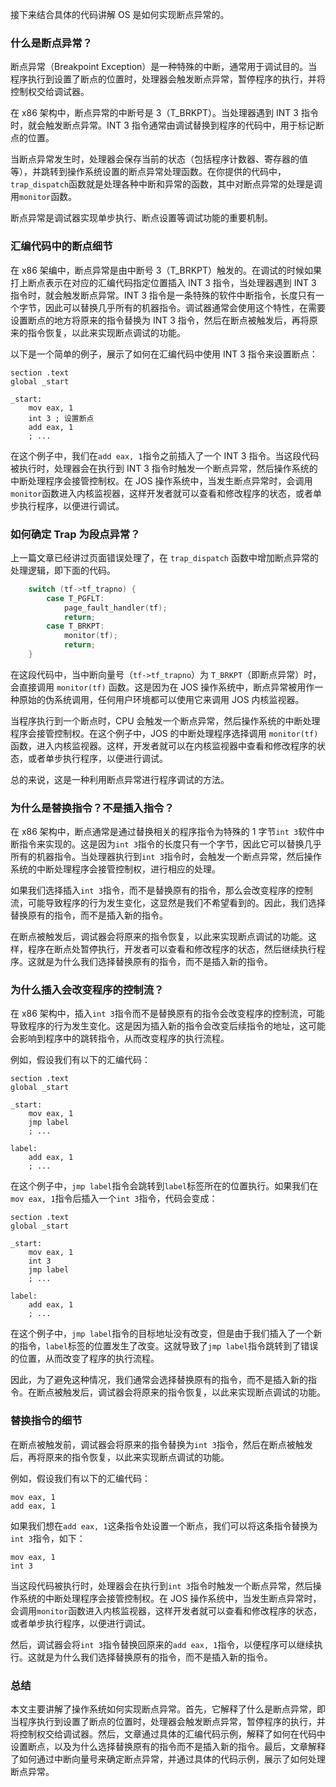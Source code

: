 接下来结合具体的代码讲解 OS 是如何实现断点异常的。

### 什么是断点异常？

断点异常（Breakpoint Exception）是一种特殊的中断，通常用于调试目的。当程序执行到设置了断点的位置时，处理器会触发断点异常，暂停程序的执行，并将控制权交给调试器。

在 x86 架构中，断点异常的中断号是 3（T_BRKPT）。当处理器遇到 INT 3 指令时，就会触发断点异常。INT 3 指令通常由调试替换到程序的代码中，用于标记断点的位置。

当断点异常发生时，处理器会保存当前的状态（包括程序计数器、寄存器的值等），并跳转到操作系统设置的断点异常处理函数。在你提供的代码中，`trap_dispatch`函数就是处理各种中断和异常的函数，其中对断点异常的处理是调用`monitor`函数。

断点异常是调试器实现单步执行、断点设置等调试功能的重要机制。

### 汇编代码中的断点细节

在 x86 架编中，断点异常是由中断号 3（T_BRKPT）触发的。在调试的时候如果打上断点表示在对应的汇编代码指定位置插入 INT 3 指令，当处理器遇到 INT 3 指令时，就会触发断点异常。INT 3 指令是一条特殊的软件中断指令，长度只有一个字节，因此可以替换几乎所有的机器指令。调试器通常会使用这个特性，在需要设置断点的地方将原来的指令替换为 INT 3 指令，然后在断点被触发后，再将原来的指令恢复，以此来实现断点调试的功能。

以下是一个简单的例子，展示了如何在汇编代码中使用 INT 3 指令来设置断点：

```assembly
section .text
global _start

_start:
    mov eax, 1
    int 3 ; 设置断点
    add eax, 1
    ; ...
```

在这个例子中，我们在`add eax, 1`指令之前插入了一个 INT 3 指令。当这段代码被执行时，处理器会在执行到 INT 3 指令时触发一个断点异常，然后操作系统的中断处理程序会接管控制权。在 JOS 操作系统中，当发生断点异常时，会调用`monitor`函数进入内核监视器，这样开发者就可以查看和修改程序的状态，或者单步执行程序，以便进行调试。

### 如何确定 Trap 为段点异常？

上一篇文章已经讲过页面错误处理了，在 `trap_dispatch` 函数中增加断点异常的处理逻辑，即下面的代码。

```c
    switch (tf->tf_trapno) {
        case T_PGFLT:
            page_fault_handler(tf);
            return;
        case T_BRKPT:
            monitor(tf);
            return;
    }
```

在这段代码中，当中断向量号（`tf->tf_trapno`）为 `T_BRKPT`（即断点异常）时，会直接调用 `monitor(tf)` 函数。这是因为在 JOS 操作系统中，断点异常被用作一种原始的伪系统调用，任何用户环境都可以使用它来调用 JOS 内核监视器。

当程序执行到一个断点时，CPU 会触发一个断点异常，然后操作系统的中断处理程序会接管控制权。在这个例子中，JOS 的中断处理程序选择调用 `monitor(tf)` 函数，进入内核监视器。这样，开发者就可以在内核监视器中查看和修改程序的状态，或者单步执行程序，以便进行调试。

总的来说，这是一种利用断点异常进行程序调试的方法。

### 为什么是替换指令？不是插入指令？

在 x86 架构中，断点通常是通过替换相关的程序指令为特殊的 1 字节`int 3`软件中断指令来实现的。这是因为`int 3`指令的长度只有一个字节，因此它可以替换几乎所有的机器指令。当处理器执行到`int 3`指令时，会触发一个断点异常，然后操作系统的中断处理程序会接管控制权，进行相应的处理。

如果我们选择插入`int 3`指令，而不是替换原有的指令，那么会改变程序的控制流，可能导致程序的行为发生变化，这显然是我们不希望看到的。因此，我们选择替换原有的指令，而不是插入新的指令。

在断点被触发后，调试器会将原来的指令恢复，以此来实现断点调试的功能。这样，程序在断点处暂停执行，开发者可以查看和修改程序的状态，然后继续执行程序。这就是为什么我们选择替换原有的指令，而不是插入新的指令。

### 为什么插入会改变程序的控制流？

在 x86 架构中，插入`int 3`指令而不是替换原有的指令会改变程序的控制流，可能导致程序的行为发生变化。这是因为插入新的指令会改变后续指令的地址，这可能会影响到程序中的跳转指令，从而改变程序的执行流程。

例如，假设我们有以下的汇编代码：

```assembly
section .text
global _start

_start:
    mov eax, 1
    jmp label
    ; ...

label:
    add eax, 1
    ; ...
```

在这个例子中，`jmp label`指令会跳转到`label`标签所在的位置执行。如果我们在`mov eax, 1`指令后插入一个`int 3`指令，代码会变成：

```assembly
section .text
global _start

_start:
    mov eax, 1
    int 3
    jmp label
    ; ...

label:
    add eax, 1
    ; ...
```

在这个例子中，`jmp label`指令的目标地址没有改变，但是由于我们插入了一个新的指令，`label`标签的位置发生了改变。这就导致了`jmp label`指令跳转到了错误的位置，从而改变了程序的执行流程。

因此，为了避免这种情况，我们通常会选择替换原有的指令，而不是插入新的指令。在断点被触发后，调试器会将原来的指令恢复，以此来实现断点调试的功能。

### 替换指令的细节

在断点被触发前，调试器会将原来的指令替换为`int 3`指令，然后在断点被触发后，再将原来的指令恢复，以此来实现断点调试的功能。

例如，假设我们有以下的汇编代码：

```assembly
mov eax, 1
add eax, 1
```

如果我们想在`add eax, 1`这条指令处设置一个断点，我们可以将这条指令替换为`int 3`指令，如下：

```assembly
mov eax, 1
int 3
```

当这段代码被执行时，处理器会在执行到`int 3`指令时触发一个断点异常，然后操作系统的中断处理程序会接管控制权。在 JOS 操作系统中，当发生断点异常时，会调用`monitor`函数进入内核监视器，这样开发者就可以查看和修改程序的状态，或者单步执行程序，以便进行调试。

然后，调试器会将`int 3`指令替换回原来的`add eax, 1`指令，以便程序可以继续执行。这就是为什么我们选择替换原有的指令，而不是插入新的指令。

### 总结

本文主要讲解了操作系统如何实现断点异常。首先，它解释了什么是断点异常，即当程序执行到设置了断点的位置时，处理器会触发断点异常，暂停程序的执行，并将控制权交给调试器。然后，文章通过具体的汇编代码示例，解释了如何在代码中设置断点，以及为什么选择替换原有的指令而不是插入新的指令。最后，文章解释了如何通过中断向量号来确定断点异常，并通过具体的代码示例，展示了如何处理断点异常。
